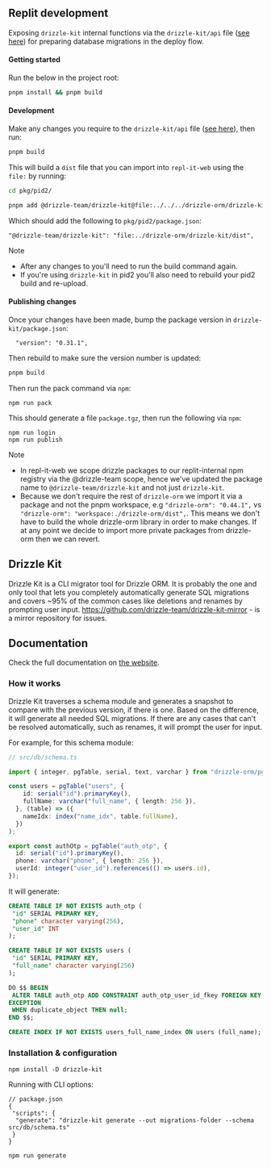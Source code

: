 ## Replit development
Exposing `drizzle-kit` internal functions via the `drizzle-kit/api` file ([see here](./src/api.ts)) for preparing database migrations in the deploy flow.

#### Getting started
Run the below in the project root:

```bash
pnpm install && pnpm build
```

#### Development
Make any changes you require to the `drizzle-kit/api` file ([see here](./drizzle-kit/src/api.ts)), then run:
```bash
pnpm build
```
This will build a `dist` file that you can import into `repl-it-web` using the `file:` by running:
```bash
cd pkg/pid2/

pnpm add @drizzle-team/drizzle-kit@file:../../../drizzle-orm/drizzle-kit/dist
```
Which should add the following to `pkg/pid2/package.json`:
```
"@drizzle-team/drizzle-kit": "file:../drizzle-orm/drizzle-kit/dist",
```
> [!NOTE]
> - After any changes to you'll need to run the build command again.
> - If you're using `drizzle-kit` in pid2 you'll also need to rebuild your pid2 build and re-upload.

#### Publishing changes
Once your changes have been made, bump the package version in `drizzle-kit/package.json`:
```
  "version": "0.31.1",
```
Then rebuild to make sure the version number is updated:
```bash
pnpm build
```
Then run the pack command via `npm`:
```
npm run pack
```
This should generate a file `package.tgz`, then run the following via `npm`:
```
npm run login
npm run publish
```
> [!NOTE]
> - In repl-it-web we scope drizzle packages to our replit-internal npm registry via the @drizzle-team scope, hence we've updated the package name to `@drizzle-team/drizzle-kit` and not just `drizzle-kit`.
> - Because we don't require the rest of `drizzle-orm` we import it via a package and not the pnpm workspace, e.g `"drizzle-orm": "0.44.1",` vs `"drizzle-orm": "workspace:./drizzle-orm/dist",`. This means we don't have to build the whole drizzle-orm library in order to make changes. If at any point we decide to import more private packages from drizzle-orm then we can revert.

## Drizzle Kit

Drizzle Kit is a CLI migrator tool for Drizzle ORM. It is probably the one and only tool that lets you completely automatically generate SQL migrations and covers ~95% of the common cases like deletions and renames by prompting user input.
<https://github.com/drizzle-team/drizzle-kit-mirror> - is a mirror repository for issues.

## Documentation

Check the full documentation on [the website](https://orm.drizzle.team/kit-docs/overview).

### How it works

Drizzle Kit traverses a schema module and generates a snapshot to compare with the previous version, if there is one.
Based on the difference, it will generate all needed SQL migrations. If there are any cases that can't be resolved automatically, such as renames, it will prompt the user for input.

For example, for this schema module:

```typescript
// src/db/schema.ts

import { integer, pgTable, serial, text, varchar } from "drizzle-orm/pg-core";

const users = pgTable("users", {
    id: serial("id").primaryKey(),
    fullName: varchar("full_name", { length: 256 }),
  }, (table) => ({
    nameIdx: index("name_idx", table.fullName),
  })
);

export const authOtp = pgTable("auth_otp", {
  id: serial("id").primaryKey(),
  phone: varchar("phone", { length: 256 }),
  userId: integer("user_id").references(() => users.id),
});
```

It will generate:

```SQL
CREATE TABLE IF NOT EXISTS auth_otp (
 "id" SERIAL PRIMARY KEY,
 "phone" character varying(256),
 "user_id" INT
);

CREATE TABLE IF NOT EXISTS users (
 "id" SERIAL PRIMARY KEY,
 "full_name" character varying(256)
);

DO $$ BEGIN
 ALTER TABLE auth_otp ADD CONSTRAINT auth_otp_user_id_fkey FOREIGN KEY ("user_id") REFERENCES users(id);
EXCEPTION
 WHEN duplicate_object THEN null;
END $$;

CREATE INDEX IF NOT EXISTS users_full_name_index ON users (full_name);
```

### Installation & configuration

```shell
npm install -D drizzle-kit
```

Running with CLI options:

```jsonc
// package.json
{
 "scripts": {
  "generate": "drizzle-kit generate --out migrations-folder --schema src/db/schema.ts"
 }
}
```

```shell
npm run generate
```
